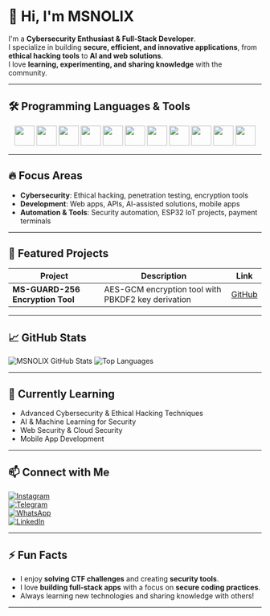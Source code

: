 # 👋 Hi, I'm MSNOLIX

I'm a **Cybersecurity Enthusiast & Full-Stack Developer**.  
I specialize in building **secure, efficient, and innovative applications**, from **ethical hacking tools** to **AI and web solutions**.  
I love **learning, experimenting, and sharing knowledge** with the community.  

---

## 🛠️ Programming Languages & Tools

<p align="center">
  <img src="https://cdn.jsdelivr.net/gh/devicons/devicon/icons/csharp/csharp-original.svg" width="40" height="40"/>
  <img src="https://cdn.jsdelivr.net/gh/devicons/devicon/icons/cplusplus/cplusplus-original.svg" width="40" height="40"/>
  <img src="https://cdn.jsdelivr.net/gh/devicons/devicon/icons/javascript/javascript-original.svg" width="40" height="40"/>
  <img src="https://cdn.jsdelivr.net/gh/devicons/devicon/icons/dart/dart-original.svg" width="40" height="40"/>
  <img src="https://cdn.jsdelivr.net/gh/devicons/devicon/icons/html5/html5-original.svg" width="40" height="40"/>
  <img src="https://cdn.jsdelivr.net/gh/devicons/devicon/icons/css3/css3-original.svg" width="40" height="40"/>
  <img src="https://cdn.jsdelivr.net/gh/devicons/devicon/icons/php/php-original.svg" width="40" height="40"/>
  <img src="https://cdn.jsdelivr.net/gh/devicons/devicon/icons/python/python-original.svg" width="40" height="40"/>
  <img src="https://cdn.jsdelivr.net/gh/devicons/devicon/icons/linux/linux-original.svg" width="40" height="40"/>
  <img src="https://cdn.jsdelivr.net/gh/devicons/devicon/icons/git/git-original.svg" width="40" height="40"/>
  <img src="https://cdn.jsdelivr.net/gh/devicons/devicon/icons/arduino/arduino-original.svg" width="40" height="40"/>
</p>

---

## 🔥 Focus Areas

- **Cybersecurity**: Ethical hacking, penetration testing, encryption tools  
- **Development**: Web apps, APIs, AI-assisted solutions, mobile apps  
- **Automation & Tools**: Security automation, ESP32 IoT projects, payment terminals  

---

## 🌟 Featured Projects

| Project | Description | Link |
|---------|-------------|------|
| **MS-GUARD-256 Encryption Tool** | AES-GCM encryption tool with PBKDF2 key derivation | [GitHub](https://github.com/msnolix/msguard256) |


---

## 📈 GitHub Stats

![MSNOLIX GitHub Stats](https://github-readme-stats.vercel.app/api?username=msnolix&show_icons=true&count_private=true&theme=radical)
![Top Languages](https://github-readme-stats.vercel.app/api/top-langs/?username=msnolix&layout=compact&theme=radical)

---

## 🌱 Currently Learning

- Advanced Cybersecurity & Ethical Hacking Techniques  
- AI & Machine Learning for Security  
- Web Security & Cloud Security  
- Mobile App Development

---

## 📫 Connect with Me

[![Instagram](https://img.shields.io/badge/Instagram-E4405F?style=for-the-badge&logo=instagram&logoColor=white)](https://instagram.com/msnolix)  
[![Telegram](https://img.shields.io/badge/Telegram-2CA5E0?style=for-the-badge&logo=telegram&logoColor=white)](https://t.me/msnolix)  
[![WhatsApp](https://img.shields.io/badge/WhatsApp-25D366?style=for-the-badge&logo=whatsapp&logoColor=white)](https://wa.me/919778528586)  
[![LinkedIn](https://img.shields.io/badge/LinkedIn-0077B5?style=for-the-badge&logo=linkedin&logoColor=white)](https://linkedin.com/in/msnolix)

---

## ⚡ Fun Facts

- I enjoy **solving CTF challenges** and creating **security tools**.  
- I love **building full-stack apps** with a focus on **secure coding practices**.  
- Always learning new technologies and sharing knowledge with others!  

---

